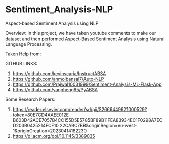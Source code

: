 # Sentiment_Analysis-NLP
Aspect-based Sentiment Analysis using NLP

Overview:
In this project, we have taken youtube comments to make our dataset and then performed Aspect-Based Sentiment Analysis using Natural Language Processing.

Taken Help from:

GITHUB LINKS:
1. https://github.com/kevinscaria/InstructABSA
2. https://github.com/anmolbansal7/Auto-NLP
3. https://github.com/Prajwal10031999/Sentiment-Analysis-ML-Flask-App
4. https://github.com/yangheng95/PyABSA

Some Research Papers:
1. https://reader.elsevier.com/reader/sd/pii/S2666449621000529?token=80E7CD4AAEE012E
B603D42ACE7057B4CC155D5E5785BF89B11FEA83934EC1F0298A7ECD203B0425214FCF10
22CABC7BB&originRegion=eu-west-1&originCreation=20230414182230
2. https://dl.acm.org/doi/10.1145/3389035
